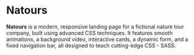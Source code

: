 # Natours

**Natours** is a modern, responsive landing page for a fictional nature tour company, built using advanced CSS techniques. It features smooth animations, a background video, interactive cards, a dynamic form, and a fixed navigation bar, all designed to teach cutting-edge CSS - SASS.
